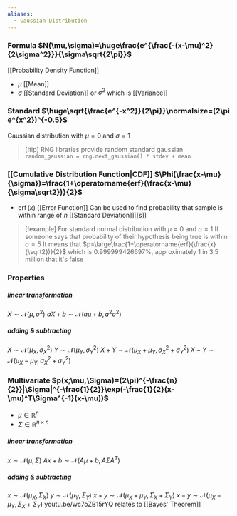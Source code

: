 ```yaml
---
aliases:
  - Gaussian Distribution
---
```

### Formula $N(\mu,\sigma)=\huge\frac{e^{\frac{-(x-\mu)^2}{2\sigma^2}}}{\sigma\sqrt{2\pi}}$
[[Probability Density Function]]
- $\mu$ [[Mean]]
- $\sigma$ [[Standard Deviation]] or $\sigma^2$ which is [[Variance]]
### Standard $\huge\sqrt{\frac{e^{-x^2}}{2\pi}}\normalsize=(2\pi e^{x^2})^{-0.5}$
Gaussian distribution with $\mu=0$ and $\sigma=1$
> [!tip] RNG libraries provide random standard gaussian
> `random_gaussian = rng.next_gaussian() * stdev + mean`
### [[Cumulative Distribution Function|CDF]] $\Phi(\frac{x-\mu}{\sigma})=\frac{1+\operatorname{erf}(\frac{x-\mu}{\sigma\sqrt2})}{2}$
- $\operatorname{erf}(x)$ [[Error Function]] 
Can be used to find probability that sample is within range of $n$ [[Standard Deviation]][[s]]
> [!example] For standard normal distribution with $\mu=0$ and $\sigma=1$
> If someone says that probability of their hypothesis being true is within $\sigma=5$
> It means that $p=\large\frac{1+\operatorname{erf}(\frac{x}{\sqrt2})}{2}$
> which is $0.999999426697\%$, approximately 1 in 3.5 million that it's false
### Properties
##### linear transformation
$X\sim\mathcal{N}(\mu,\sigma^2)$
$aX+b\sim\mathcal{N}(a\mu+b,a^2\sigma^2)$
##### adding & subtracting
$X\sim\mathcal{N}(\mu_X,\sigma_X^2)$
$Y\sim\mathcal{N}(\mu_Y,\sigma_Y^2)$
$X+Y\sim\mathcal{N}(\mu_X+\mu_Y,\sigma_X^2+\sigma_Y^2)$
$X-Y\sim\mathcal{N}(\mu_X-\mu_Y,\sigma_X^2+\sigma_Y^2)$
### Multivariate $p(x;\mu,\Sigma)=(2\pi)^{-\frac{n}{2}}|\Sigma|^{-\frac{1}{2}}\exp(-\frac{1}{2}(x-\mu)^T\Sigma^{-1}(x-\mu))$
- $\mu\in\mathbb{R}^n$ 
- $\Sigma\in\mathbb{R}^{n\times n}$
##### linear transformation
$x\sim\mathcal{N}(\mu,\Sigma)$
$Ax+b\sim\mathcal{N}(A\mu+b,A\Sigma A^T)$
##### adding & subtracting
$x\sim\mathcal{N}(\mu_X,\Sigma_X)$
$y\sim\mathcal{N}(\mu_Y,\Sigma_Y)$
$x+y\sim\mathcal{N}(\mu_X+\mu_Y,\Sigma_X+\Sigma_Y)$
$x-y\sim\mathcal{N}(\mu_X-\mu_Y,\Sigma_X+\Sigma_Y)$
youtu.be/wc7oZB15rYQ relates to [[Bayes' Theorem]]